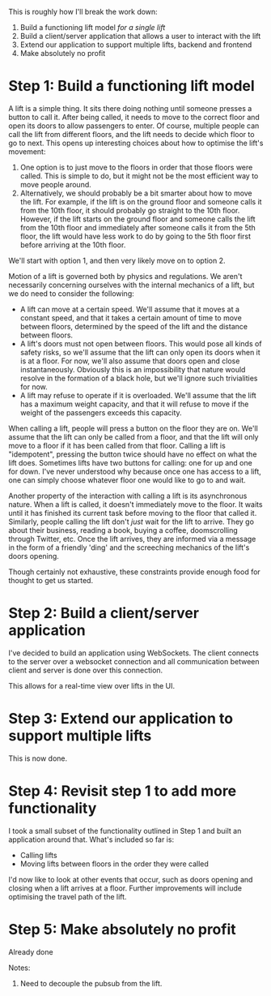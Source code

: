 This is roughly how I'll break the work down:

1. Build a functioning lift model _for a single lift_
2. Build a client/server application that allows a user to interact with the lift
3. Extend our application to support multiple lifts, backend and frontend
4. Make absolutely no profit

# Step 1: Build a functioning lift model

A lift is a simple thing. It sits there doing nothing until someone presses a button to call it.
After being called, it needs to move to the correct floor and open its doors to allow passengers to enter.
Of course, multiple people can call the lift from different floors, and the lift needs to decide which floor to go to
next.
This opens up interesting choices about how to optimise the lift's movement:

1. One option is to just move to the floors in order that those floors were called. This is simple to do, but it might
   not be the most efficient way to move people around.
2. Alternatively, we should probably be a bit smarter about how to move the lift. For example, if the lift is on the
   ground floor and someone calls it from the 10th floor, it should probably go straight to the 10th floor.
   However, if the lift starts on the ground floor and someone calls the lift from the 10th floor and immediately after
   someone calls it from the 5th floor, the lift would have less work to do by going to the 5th floor first before
   arriving at the 10th floor.

We'll start with option 1, and then very likely move on to option 2.

Motion of a lift is governed both by physics and regulations. We aren't necessarily concerning ourselves with the
internal mechanics of a lift, but we do need to consider the following:

- A lift can move at a certain speed. We'll assume that it moves at a constant speed, and that it takes a certain amount
  of time to move between floors, determined by the speed of the lift and the distance between floors.
- A lift's doors must not open between floors. This would pose all kinds of safety risks, so we'll assume that the lift
  can only open its doors when it is at a floor. For now, we'll also assume that doors open and close instantaneously.
  Obviously this is an impossibility that nature would resolve in the formation of a black hole, but we'll ignore such trivialities
  for now.
- A lift may refuse to operate if it is overloaded. We'll assume that the lift has a maximum weight capacity, and that
  it will refuse to move if the weight of the passengers exceeds this capacity.

When calling a lift, people will press a button on the floor they are on. We'll assume that the lift can only be called
from a floor, and that the lift will only move to a floor if it has been called from that floor.
Calling a lift is "idempotent", pressing the button twice should have no effect on what the lift does.
Sometimes lifts have two buttons for calling: one for up and one for down. I've never understood why because once one
has access to a lift, one can simply choose whatever floor one would like to go to and wait.

Another property of the interaction with calling a lift is its asynchronous nature. When a lift is called, it doesn't
immediately move to the floor. It waits until it has finished its current task before moving to the floor that called
it.
Similarly, people calling the lift don't _just_ wait for the lift to arrive. They go about their business, reading a
book, buying a coffee, doomscrolling through Twitter, etc. Once the lift arrives, they are informed via a message in the
form of a
friendly 'ding' and the screeching mechanics of the lift's doors opening.

Though certainly not exhaustive, these constraints provide enough food for thought to get us started.

# Step 2: Build a client/server application

I've decided to build an application using WebSockets. The client connects to the server over a websocket connection and all communication between client and server is done over this connection.

This allows for a real-time view over lifts in the UI.

# Step 3: Extend our application to support multiple lifts

This is now done.

# Step 4: Revisit step 1 to add more functionality

I took a small subset of the functionality outlined in Step 1 and built an application around that. What's included so far is:

- Calling lifts
- Moving lifts between floors in the order they were called

I'd now like to look at other events that occur, such as doors opening and closing when a lift arrives at a floor.
Further improvements will include optimising the travel path of the lift.

# Step 5: Make absolutely no profit

Already done

Notes:

1. Need to decouple the pubsub from the lift.
